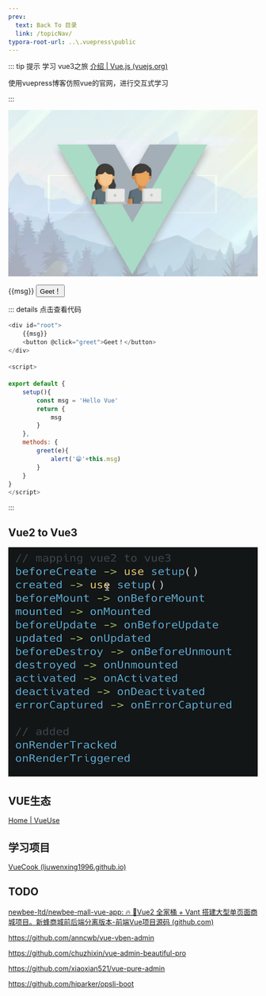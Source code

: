 ```yaml
---
prev:
  text: Back To 目录
  link: /topicNav/
typora-root-url: ..\.vuepress\public
---
```




::: tip 提示
学习 vue3之旅  [介绍 | Vue.js (vuejs.org)](https://v3.cn.vuejs.org/guide/introduction.html)

使用vuepress博客仿照vue的官网，进行交互式学习 

:::



![202112020913845](../.vuepress/public/images/vue3/202112020913845.jpg)


<div id="root">
    {{msg}}
    <button @click="greet">Geet！</button>
</div>


::: details 点击查看代码

```js
<div id="root">
    {{msg}}
    <button @click="greet">Geet！</button>
</div>

<script>

export default {
    setup(){
        const msg = 'Hello Vue'
        return {
            msg
        }
    },
    methods: {
        greet(e){
            alert('😁'+this.msg)
        }
    }
}
</script>
```

:::







<script>

export default {
    setup(){
        const msg = 'Hello Vue'
        return {
            msg
        }
    },
    methods: {
        greet(e){
            alert('😁'+this.msg)
        }
    }
}
</script>



## Vue2 to Vue3

![image-20220919174635377](../.vuepress/public/images/typescript/image-20220919174635377.png)



## VUE生态

[Home | VueUse](https://vueuse.org/)

## 学习项目

[VueCook (liuwenxing1996.github.io)](https://liuwenxing1996.github.io/vue-cook/)

## TODO

[newbee-ltd/newbee-mall-vue-app: 🔥 🎉Vue2 全家桶 + Vant 搭建大型单页面商城项目。新蜂商城前后端分离版本-前端Vue项目源码 (github.com)](https://github.com/newbee-ltd/newbee-mall-vue-app)



https://github.com/anncwb/vue-vben-admin

https://github.com/chuzhixin/vue-admin-beautiful-pro

https://github.com/xiaoxian521/vue-pure-admin

https://github.com/hiparker/opsli-boot
